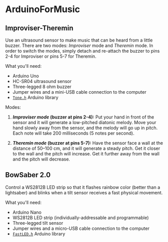 # ArduinoForMusic

## Improviser-Theremin
Use an ultrasound sensor to make music that can be heard from a little buzzer. There are two modes: *Improviser* mode and *Theremin* mode. In order to switch the modes, simply detach and re-attach the buzzer to pins 2-4 for Improviser or pins 5-7 for Theremin.

What you'll need:
* Arduino Uno
* HC-SR04 ultrasound sensor
* Three-legged 8 ohm buzzer
* Jumper wires and a mini-USB cable connection to the computer
* [`Tone.h`](https://github.com/bhagman/Tone) Arduino library

Modes:
1. ***Improviser mode* (buzzer at pins 2-4):** Put your hand in front of the sensor and it will generate a low-pitched diatonic melody. Move your hand slowly away from the sensor, and the melody will go up in pitch. Each note will take 200 milliseconds (5 notes per second).

2. ***Theremin mode* (buzzer at pins 5-7):** Have the sensor face a wall at the distance of 50–100 cm, and it will generate a steady pitch. Get it closer to the wall and the pitch will increase. Get it further away from the wall and the pitch will decrease.

## BowSaber 2.0
Control a WS2812B LED strip so that it flashes rainbow color (better than a lightsaber) and blinks when a tilt sensor receives a fast physical movement.

What you'll need:
* Arduino Nano
* WS2812B LED strip (individually-addressable and programmable)
* Three-legged tilt sensor
* Jumper wires and a micro-USB cable connection to the computer
* [`FastLED.h`](https://github.com/FastLED/FastLED) Arduino library
